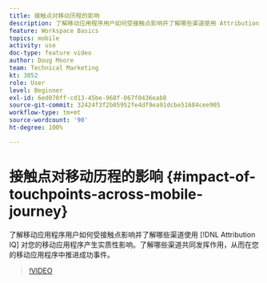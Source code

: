 ```yaml
---
title: 接触点对移动历程的影响
description: 了解移动应用程序用户如何受接触点影响并了解哪些渠道使用 Attribution IQ 对您的移动应用程序产生实质性影响。了解哪些渠道共同发挥作用，从而在您的移动应用程序中推进成功事件。
feature: Workspace Basics
topics: mobile
activity: use
doc-type: feature video
author: Doug Moore
team: Technical Marketing
kt: 3052
role: User
level: Beginner
exl-id: 6ed070ff-cd13-45be-968f-067f0436eab8
source-git-commit: 32424f3f2b05952fe4df9ea91dcbe51684cee905
workflow-type: tm+mt
source-wordcount: '90'
ht-degree: 100%

---
```


# 接触点对移动历程的影响 {#impact-of-touchpoints-across-mobile-journey}

了解移动应用程序用户如何受接触点影响并了解哪些渠道使用 [!DNL Attribution IQ] 对您的移动应用程序产生实质性影响。了解哪些渠道共同发挥作用，从而在您的移动应用程序中推进成功事件。

>[!VIDEO](https://video.tv.adobe.com/v/27827/?quality=12)
